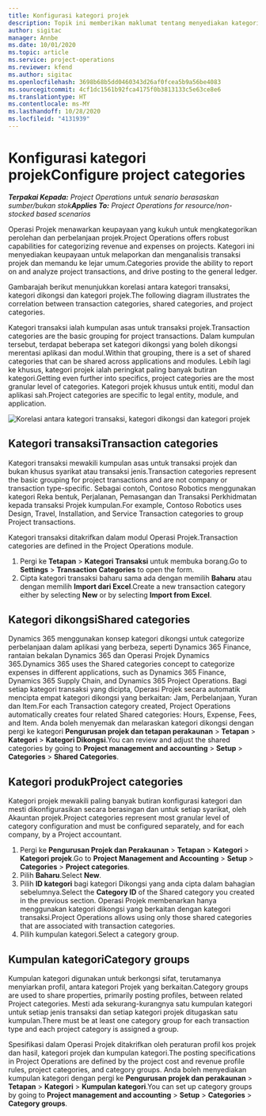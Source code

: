 ```yaml
---
title: Konfigurasi kategori projek
description: Topik ini memberikan maklumat tentang menyediakan kategori projek.
author: sigitac
manager: Annbe
ms.date: 10/01/2020
ms.topic: article
ms.service: project-operations
ms.reviewer: kfend
ms.author: sigitac
ms.openlocfilehash: 3698b68b5dd0460343d26af0fcea5b9a56be4083
ms.sourcegitcommit: 4cf1dc1561b92fca4175f0b3813133c5e63ce8e6
ms.translationtype: HT
ms.contentlocale: ms-MY
ms.lasthandoff: 10/28/2020
ms.locfileid: "4131939"
---
```

# <a name="configure-project-categories"></a><span data-ttu-id="3d83b-103">Konfigurasi kategori projek</span><span class="sxs-lookup"><span data-stu-id="3d83b-103">Configure project categories</span></span>

<span data-ttu-id="3d83b-104">_**Terpakai Kepada:** Project Operations untuk senario berasaskan sumber/bukan stok_</span><span class="sxs-lookup"><span data-stu-id="3d83b-104">_**Applies To:** Project Operations for resource/non-stocked based scenarios_</span></span>

<span data-ttu-id="3d83b-105">Operasi Projek menawarkan keupayaan yang kukuh untuk mengkategorikan perolehan dan perbelanjaan projek.</span><span class="sxs-lookup"><span data-stu-id="3d83b-105">Project Operations offers robust capabilities for categorizing revenue and expenses on projects.</span></span> <span data-ttu-id="3d83b-106">Kategori ini menyediakan keupayaan untuk melaporkan dan menganalisis transaksi projek dan memandu ke lejar umum.</span><span class="sxs-lookup"><span data-stu-id="3d83b-106">Categories provide the ability to report on and analyze project transactions, and drive posting to the general ledger.</span></span>

<span data-ttu-id="3d83b-107">Gambarajah berikut menunjukkan korelasi antara kategori transaksi, kategori dikongsi dan kategori projek.</span><span class="sxs-lookup"><span data-stu-id="3d83b-107">The following diagram illustrates the correlation between transaction categories, shared categories, and project categories.</span></span> 

<span data-ttu-id="3d83b-108">Kategori transaksi ialah kumpulan asas untuk transaksi projek.</span><span class="sxs-lookup"><span data-stu-id="3d83b-108">Transaction categories are the basic grouping for project transactions.</span></span> <span data-ttu-id="3d83b-109">Dalam kumpulan tersebut, terdapat beberapa set kategori dikongsi yang boleh dikongsi merentasi aplikasi dan modul.</span><span class="sxs-lookup"><span data-stu-id="3d83b-109">Within that grouping, there is a set of shared categories that can be shared across applications and modules.</span></span> <span data-ttu-id="3d83b-110">Lebih lagi ke khusus, kategori projek ialah peringkat paling banyak butiran kategori.</span><span class="sxs-lookup"><span data-stu-id="3d83b-110">Getting even further into specifics, project categories are the most granular level of categories.</span></span> <span data-ttu-id="3d83b-111">Kategori projek khusus untuk entiti, modul dan aplikasi sah.</span><span class="sxs-lookup"><span data-stu-id="3d83b-111">Project categories are specific to legal entity, module, and application.</span></span>

![Korelasi antara kategori transaksi, kategori dikongsi dan kategori projek](media/project-categories.png)

## <a name="transaction-categories"></a><span data-ttu-id="3d83b-113">Kategori transaksi</span><span class="sxs-lookup"><span data-stu-id="3d83b-113">Transaction categories</span></span>

<span data-ttu-id="3d83b-114">Kategori transaksi mewakili kumpulan asas untuk transaksi projek dan bukan khusus syarikat atau transaksi jenis.</span><span class="sxs-lookup"><span data-stu-id="3d83b-114">Transaction categories represent the basic grouping for project transactions and are not company or transaction type-specific.</span></span> <span data-ttu-id="3d83b-115">Sebagai contoh, Contoso Robotics menggunakan kategori Reka bentuk, Perjalanan, Pemasangan dan Transaksi Perkhidmatan kepada transaksi Projek kumpulan.</span><span class="sxs-lookup"><span data-stu-id="3d83b-115">For example, Contoso Robotics uses Design, Travel, Installation, and Service Transaction categories to group Project transactions.</span></span>

<span data-ttu-id="3d83b-116">Kategori transaksi ditakrifkan dalam modul Operasi Projek.</span><span class="sxs-lookup"><span data-stu-id="3d83b-116">Transaction categories are defined in the Project Operations module.</span></span> 
1. <span data-ttu-id="3d83b-117">Pergi ke **Tetapan** \> **Kategori Transaksi** untuk membuka borang.</span><span class="sxs-lookup"><span data-stu-id="3d83b-117">Go to **Settings** \> **Transaction Categories** to open the form.</span></span> 
2. <span data-ttu-id="3d83b-118">Cipta kategori transaksi baharu sama ada dengan memilih **Baharu** atau dengan memilih **Import dari Excel**.</span><span class="sxs-lookup"><span data-stu-id="3d83b-118">Create a new transaction category either by selecting **New** or by selecting **Import from Excel**.</span></span>

## <a name="shared-categories"></a><span data-ttu-id="3d83b-119">Kategori dikongsi</span><span class="sxs-lookup"><span data-stu-id="3d83b-119">Shared categories</span></span>

<span data-ttu-id="3d83b-120">Dynamics 365 menggunakan konsep kategori dikongsi untuk categorize perbelanjaan dalam aplikasi yang berbeza, seperti Dynamics 365 Finance, rantaian bekalan Dynamics 365 dan Operasi Projek Dynamics 365.</span><span class="sxs-lookup"><span data-stu-id="3d83b-120">Dynamics 365 uses the Shared categories concept to categorize expenses in different applications, such as Dynamics 365 Finance, Dynamics 365 Supply Chain, and Dynamics 365 Project Operations.</span></span> <span data-ttu-id="3d83b-121">Bagi setiap kategori transaksi yang dicipta, Operasi Projek secara automatik mencipta empat kategori dikongsi yang berkaitan: Jam, Perbelanjaan, Yuran dan Item.</span><span class="sxs-lookup"><span data-stu-id="3d83b-121">For each Transaction category created, Project Operations automatically creates four related Shared categories: Hours, Expense, Fees, and Item.</span></span> <span data-ttu-id="3d83b-122">Anda boleh menyemak dan melaraskan kategori dikongsi dengan pergi ke kategori **Pengurusan projek dan tetapan perakaunan** \> **Tetapan** \> **Kategori** \> **Kategori Dikongsi**.</span><span class="sxs-lookup"><span data-stu-id="3d83b-122">You can review and adjust the shared categories by going to **Project management and accounting** \> **Setup** \> **Categories** \> **Shared Categories**.</span></span>

## <a name="project-categories"></a><span data-ttu-id="3d83b-123">Kategori produk</span><span class="sxs-lookup"><span data-stu-id="3d83b-123">Project categories</span></span>

<span data-ttu-id="3d83b-124">Kategori projek mewakili paling banyak butiran konfigurasi kategori dan mesti dikonfigurasikan secara berasingan dan untuk setiap syarikat, oleh Akauntan projek.</span><span class="sxs-lookup"><span data-stu-id="3d83b-124">Project categories represent most granular level of category configuration and must be configured separately, and for each company, by a Project accountant.</span></span>

1. <span data-ttu-id="3d83b-125">Pergi ke **Pengurusan Projek dan Perakaunan** \> **Tetapan** \> **Kategori** \> **Kategori projek**.</span><span class="sxs-lookup"><span data-stu-id="3d83b-125">Go to **Project Management and Accounting** \> **Setup** \> **Categories** \> **Project categories**.</span></span>
2. <span data-ttu-id="3d83b-126">Pilih **Baharu**.</span><span class="sxs-lookup"><span data-stu-id="3d83b-126">Select **New**.</span></span>
3. <span data-ttu-id="3d83b-127">Pilih **ID kategori** bagi kategori Dikongsi yang anda cipta dalam bahagian sebelumnya.</span><span class="sxs-lookup"><span data-stu-id="3d83b-127">Select the **Category ID** of the Shared category you created in the previous section.</span></span> <span data-ttu-id="3d83b-128">Operasi Projek membenarkan hanya menggunakan kategori dikongsi yang berkaitan dengan kategori transaksi.</span><span class="sxs-lookup"><span data-stu-id="3d83b-128">Project Operations allows using only those shared categories that are associated with transaction categories.</span></span>
4. <span data-ttu-id="3d83b-129">Pilih kumpulan kategori.</span><span class="sxs-lookup"><span data-stu-id="3d83b-129">Select a category group.</span></span>

## <a name="category-groups"></a><span data-ttu-id="3d83b-130">Kumpulan kategori</span><span class="sxs-lookup"><span data-stu-id="3d83b-130">Category groups</span></span>

<span data-ttu-id="3d83b-131">Kumpulan kategori digunakan untuk berkongsi sifat, terutamanya menyiarkan profil, antara kategori Projek yang berkaitan.</span><span class="sxs-lookup"><span data-stu-id="3d83b-131">Category groups are used to share properties, primarily posting profiles, between related Project categories.</span></span> <span data-ttu-id="3d83b-132">Mesti ada sekurang-kurangnya satu kumpulan kategori untuk setiap jenis transaksi dan setiap kategori projek ditugaskan satu kumpulan.</span><span class="sxs-lookup"><span data-stu-id="3d83b-132">There must be at least one category group for each transaction type and each project category is assigned a group.</span></span>

<span data-ttu-id="3d83b-133">Spesifikasi dalam Operasi Projek ditakrifkan oleh peraturan profil kos projek dan hasil, kategori projek dan kumpulan kategori.</span><span class="sxs-lookup"><span data-stu-id="3d83b-133">The posting specifications in Project Operations are defined by the project cost and revenue profile rules, project categories, and category groups.</span></span> <span data-ttu-id="3d83b-134">Anda boleh menyediakan kumpulan kategori dengan pergi ke **Pengurusan projek dan perakaunan** \> **Tetapan** \> **Kategori** \> **Kumpulan kategori**.</span><span class="sxs-lookup"><span data-stu-id="3d83b-134">You can set up category groups by going to **Project management and accounting** \> **Setup** \> **Categories** \> **Category groups**.</span></span>
